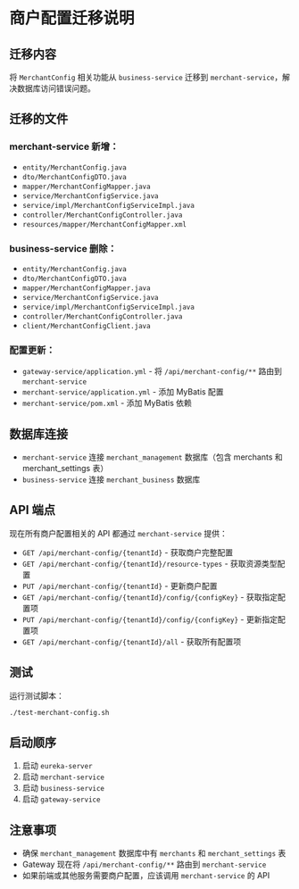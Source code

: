 # 商户配置迁移说明

## 迁移内容

将 `MerchantConfig` 相关功能从 `business-service` 迁移到 `merchant-service`，解决数据库访问错误问题。

## 迁移的文件

### merchant-service 新增：
- `entity/MerchantConfig.java`
- `dto/MerchantConfigDTO.java`
- `mapper/MerchantConfigMapper.java`
- `service/MerchantConfigService.java`
- `service/impl/MerchantConfigServiceImpl.java`
- `controller/MerchantConfigController.java`
- `resources/mapper/MerchantConfigMapper.xml`

### business-service 删除：
- `entity/MerchantConfig.java`
- `dto/MerchantConfigDTO.java`
- `mapper/MerchantConfigMapper.java`
- `service/MerchantConfigService.java`
- `service/impl/MerchantConfigServiceImpl.java`
- `controller/MerchantConfigController.java`
- `client/MerchantConfigClient.java`

### 配置更新：
- `gateway-service/application.yml` - 将 `/api/merchant-config/**` 路由到 `merchant-service`
- `merchant-service/application.yml` - 添加 MyBatis 配置
- `merchant-service/pom.xml` - 添加 MyBatis 依赖

## 数据库连接

- `merchant-service` 连接 `merchant_management` 数据库（包含 merchants 和 merchant_settings 表）
- `business-service` 连接 `merchant_business` 数据库

## API 端点

现在所有商户配置相关的 API 都通过 `merchant-service` 提供：

- `GET /api/merchant-config/{tenantId}` - 获取商户完整配置
- `GET /api/merchant-config/{tenantId}/resource-types` - 获取资源类型配置
- `PUT /api/merchant-config/{tenantId}` - 更新商户配置
- `GET /api/merchant-config/{tenantId}/config/{configKey}` - 获取指定配置项
- `PUT /api/merchant-config/{tenantId}/config/{configKey}` - 更新指定配置项
- `GET /api/merchant-config/{tenantId}/all` - 获取所有配置项

## 测试

运行测试脚本：
```bash
./test-merchant-config.sh
```

## 启动顺序

1. 启动 `eureka-server`
2. 启动 `merchant-service`
3. 启动 `business-service`
4. 启动 `gateway-service`

## 注意事项

- 确保 `merchant_management` 数据库中有 `merchants` 和 `merchant_settings` 表
- Gateway 现在将 `/api/merchant-config/**` 路由到 `merchant-service`
- 如果前端或其他服务需要商户配置，应该调用 `merchant-service` 的 API